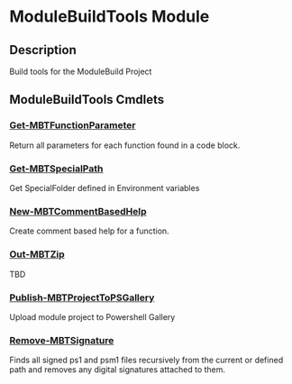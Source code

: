 ﻿---
Module Name: ModuleBuildTools
Module Guid: c2185022-951d-4b98-9807-61cdf34fd489 c2185022-951d-4b98-9807-61cdf34fd489
Download Help Link: https://github.com/ModuleBuild/ModuleBuildTools/release/ModuleBuildTools/docs/ModuleBuildTools.md
Help Version: 0.0.2
Locale: en-US
---

# ModuleBuildTools Module
## Description
Build tools for the ModuleBuild Project

## ModuleBuildTools Cmdlets
### [Get-MBTFunctionParameter](Get-MBTFunctionParameter.md)
Return all parameters for each function found in a code block.

### [Get-MBTSpecialPath](Get-MBTSpecialPath.md)
Get SpecialFolder defined in Environment variables

### [New-MBTCommentBasedHelp](New-MBTCommentBasedHelp.md)
Create comment based help for a function.

### [Out-MBTZip](Out-MBTZip.md)
TBD

### [Publish-MBTProjectToPSGallery](Publish-MBTProjectToPSGallery.md)
Upload module project to Powershell Gallery

### [Remove-MBTSignature](Remove-MBTSignature.md)
Finds all signed ps1 and psm1 files recursively from the current  or defined path and removes any digital signatures attached to them.


